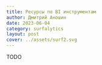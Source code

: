 ```yaml
---
title: Ресурсы по BI инструментам
author: Дмитрий Аношин
date: 2023-06-04
category: surfalytics
layout: post
cover: ../assets/surf2.svg
---
```


TODO

